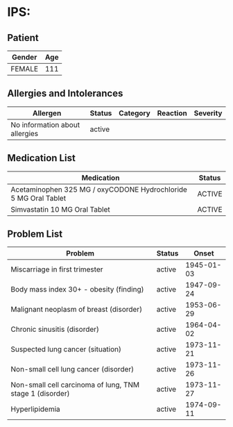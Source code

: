 # IPS:

## Patient

|Gender|Age|
|---|---|
|FEMALE|111|

## Allergies and Intolerances

|Allergen|Status|Category|Reaction|Severity|
|---|---|---|---|---|
|No information about allergies|active||||

## Medication List

|Medication|Status|
|---|---|
|Acetaminophen 325 MG / oxyCODONE Hydrochloride 5 MG Oral Tablet|ACTIVE|
|Simvastatin 10 MG Oral Tablet|ACTIVE|

## Problem List

|Problem|Status|Onset|
|---|---|---|
|Miscarriage in first trimester|active|1945-01-03|
|Body mass index 30+ - obesity (finding)|active|1947-09-24|
|Malignant neoplasm of breast (disorder)|active|1953-06-29|
|Chronic sinusitis (disorder)|active|1964-04-02|
|Suspected lung cancer (situation)|active|1973-11-21|
|Non-small cell lung cancer (disorder)|active|1973-11-26|
|Non-small cell carcinoma of lung, TNM stage 1 (disorder)|active|1973-11-27|
|Hyperlipidemia|active|1974-09-11|
